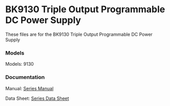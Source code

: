 # BK9130 Triple Output Programmable DC Power Supply
These files are for the BK9130 Triple Output Programmable DC Power Supply
 
### Models
Models: 9130

### Documentation
Manual: [Series Manual](https://bkpmedia.s3.amazonaws.com/downloads/manuals/en-us/9130_manual.pdf)
  
Data Sheet: [Series Data Sheet](https://bkpmedia.s3.amazonaws.com/downloads/datasheets/en-us/9130_datasheet.pdf)
